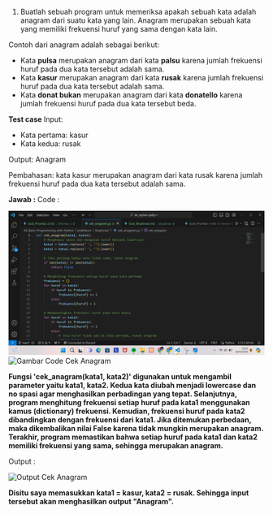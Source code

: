 1. Buatlah sebuah program untuk memeriksa apakah sebuah kata adalah anagram dari suatu kata yang lain. Anagram merupakan sebuah kata yang memiliki frekuensi huruf yang sama dengan kata lain.

Contoh dari anagram adalah sebagai berikut:

- Kata **pulsa** merupakan anagram dari kata **palsu** karena jumlah frekuensi huruf pada dua kata tersebut adalah sama.
- Kata **kasur** merupakan anagram dari kata **rusak** karena jumlah frekuensi huruf pada dua kata tersebut adalah sama.
- Kata **donat bukan** merupakan anagram dari kata **donatello** karena jumlah frekuensi huruf pada dua kata tersebut beda.

**Test case**
Input:

- Kata pertama: kasur
- Kata kedua: rusak

Output:
Anagram

Pembahasan: kata kasur merupakan anagram dari kata rusak karena jumlah frekuensi huruf pada dua kata tersebut adalah sama.

**Jawab :**
Code : 

![Gambar Code Cek Anagram](04_Basic-Programming-with-Python/screenshots/Eksplorasi/Code-cekAnagram1.png)
![Gambar Code Cek Anagram](/screenshots/Eksplorasi/Code-cekAnagram2.png)

**Fungsi 'cek_anagram(kata1, kata2)' digunakan untuk mengambil parameter yaitu kata1, kata2. Kedua kata diubah menjadi lowercase dan no spasi agar menghasilkan perbadingan yang tepat. Selanjutnya, program menghitung frekuensi setiap huruf pada kata1 menggunakan kamus (dictionary) frekuensi. Kemudian, frekuensi huruf pada kata2 dibandingkan dengan frekuensi dari kata1. Jika ditemukan perbedaan, maka dikembalikan nilai False karena tidak mungkin merupakan anagram. Terakhir, program memastikan bahwa setiap huruf pada kata1 dan kata2 memiliki frekuensi yang sama, sehingga merupakan anagram.**

Output :

![Output Cek Anagram](/screenshots/Eksplorasi/Output-cekAnagram.png)

**Disitu saya memasukkan kata1 = kasur, kata2 = rusak. Sehingga input tersebut akan menghasilkan output "Anagram".**

